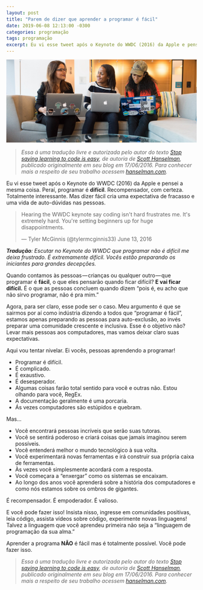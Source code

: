 ```yaml
---
layout: post
title: "Parem de dizer que aprender a programar é fácil"
date: 2019-06-08 12:13:00 -0300
categories: programação
tags: programação
excerpt: Eu vi esse tweet após o Keynote do WWDC (2016) da Apple e pensei a mesma coisa. Peraí, programar é difícil. Recompensador, com certeza. Totalmente interessante. Mas dizer fácil cria uma expectativa de fracasso e uma vida de auto-dúvidas nas pessoas.
---
```


![](/assets/images/girls-coding.jpeg)

>_Essa á uma tradução livre e autorizada pelo autor do texto [Stop saying learning to code is easy](https://www.hanselman.com/blog/StopSayingLearningToCodeIsEasy.aspx), de autoria de [Scott Hanselman](https://www.hanselman.com/about/), publicado originalmente em seu blog em 17/06/2016. Para conhecer mais a respeito de seu trabalho acessem [hanselman.com](http://hanselman.com)._

Eu vi esse tweet após o Keynote do WWDC (2016) da Apple e pensei a mesma coisa. Peraí, programar é **difícil**. Recompensador, com certeza. Totalmente interessante. Mas dizer fácil cria uma expectativa de fracasso e uma vida de auto-dúvidas nas pessoas.

>Hearing the WWDC keynote say coding isn't hard frustrates me. It's extremely hard. You're setting beginners up for huge disappointments.
>
>— Tyler McGinnis (@tylermcginnis33) June 13, 2016

_**Tradução**: Escutar no Keynote do WWDC que programar não é difícil me deixa frustrado. É extremamente difícil. Vocês estão preparando os iniciantes para grandes decepções._

Quando contamos às pessoas — crianças ou qualquer outro — que programar é **fácil**, o que eles pensarão quando ficar difícil? **E vai ficar difícil.** É o que as pessoas concluem quando dizem “pois é, eu acho que não sirvo programar, não é pra mim.”

Agora, para ser claro, esse pode ser o caso. Meu argumento é que se sairmos por aí como indústria dizendo a todos que “programar é fácil”, estamos apenas preparando as pessoas para auto-exclusão, ao invés preparar uma comunidade crescente e inclusiva. Esse é o objetivo não? Levar mais pessoas aos computadores, mas vamos deixar claro suas expectativas.

Aqui vou tentar nivelar. Ei vocês, pessoas aprendendo a programar!

* Programar é difícil.
* É complicado.
* É exaustivo.
* É desesperador.
* Algumas coisas farão total sentido para você e outras não. Estou olhando para você, RegEx.
* A documentação geralmente é uma porcaria.
* Ás vezes computadores são estúpidos e quebram.

Mas...

* Você encontrará pessoas incríveis que serão suas tutoras.
* Você se sentirá poderoso e criará coisas que jamais imaginou serem possíveis.
* Você entenderá melhor o mundo tecnológico à sua volta.
* Você experimentará novas ferramentas e irá construir sua própria caixa de  ferramentas.
* Às vezes você simplesmente acordará com a resposta.
* Você começara a “enxergar” como os sistemas se encaixam.
* Ao longo dos anos você aprenderá sobre a história dos computadores e como  nós estamos sobre os ombros de gigantes.

É recompensador. É empoderador. É valioso.

E você pode fazer isso! Insista nisso, ingresse em comunidades positivas, leia código, assista vídeos sobre código, experimente novas linguagens! Talvez a linguagem que você aprendeu primeira não seja a “linguagem de programação da sua alma.”

Aprender a programa **NÃO** é fácil mas é totalmente possível. Você pode fazer isso.

>_Essa á uma tradução livre e autorizada pelo autor do texto [Stop saying learning to code is easy](https://www.hanselman.com/blog/StopSayingLearningToCodeIsEasy.aspx), de autoria de [Scott Hanselman](https://www.hanselman.com/about/), publicado originalmente em seu blog em 17/06/2016. Para conhecer mais a respeito de seu trabalho acessem [hanselman.com](http://hanselman.com)._